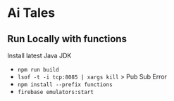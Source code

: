 # Ai Tales

## Run Locally with functions

Install latest Java JDK

- `npm run build`
- `lsof -t -i tcp:8085 | xargs kill` > Pub Sub Error
- `npm install --prefix functions`
- `firebase emulators:start`
